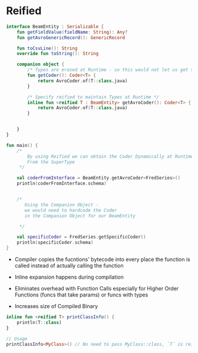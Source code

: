 # Reified

```kotlin
interface BeamEntity : Serializable {
    fun getFieldValue(fieldName: String): Any?
    fun getAvroGenericRecord(): GenericRecord

    fun toCsvLine(): String
    override fun toString(): String

    companion object {
        /* Types are erased at Runtime - so this would not let us get the Coder */
        fun getCoder(): Coder<T> {
            return AvroCoder.of(T::class.java)
        }

        /* Specify reified to maintain Types at Runtime */
        inline fun <reified T : BeamEntity> getAvroCoder(): Coder<T> {
            return AvroCoder.of(T::class.java)
        }


    }
}

fun main() {
    /*
        By using Reified we can obtain the Coder Dynamically at Runtime
        From the SuperType
     */

    val coderFromInterface = BeamEntity.getAvroCoder<FredSeries>()
    println(coderFromInterface.schema)


    /*
       Using the Companion Object - 
       we would need to hardcode the Coder 
       in the Companion Object for our BeamEntity

     */

    val specificCoder = FredSeries.getSpecificCoder()
    println(specificCoder.schema)
}

```

- Compiler copies the fucntions' bytecode into every place the function is called instead of actually calling the
  function

- Inline expansion happens during compilation

- Eliminates overhead with Function Calls especially for Higher Order Functions (funcs that take params) or funcs with
  types

- Increases size of Compiled Binary

```kotlin
inline fun <reified T> printClassInfo() {
    println(T::class)
}

// Usage
printClassInfo<MyClass>() // No need to pass MyClass::class, `T` is reified to `MyClass`

```